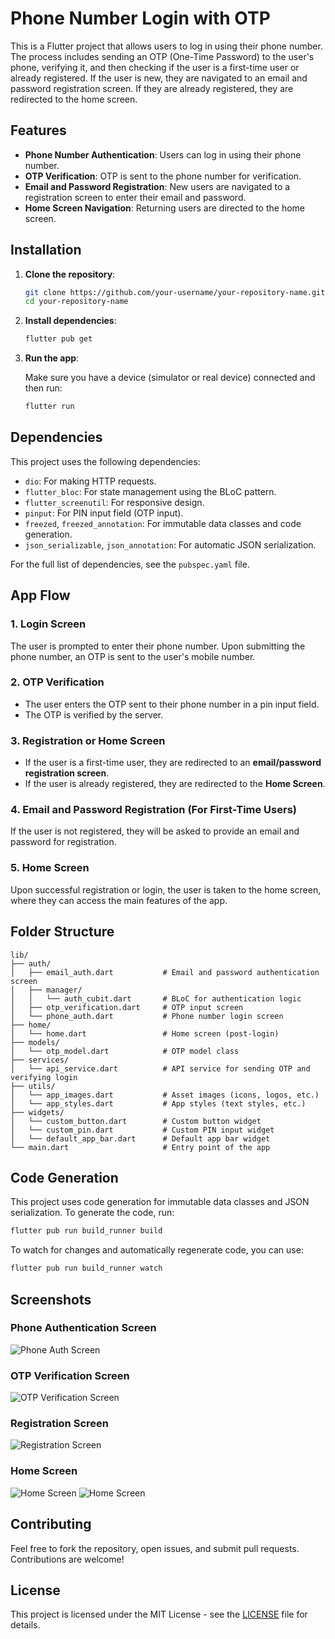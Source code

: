 
# Phone Number Login with OTP

This is a Flutter project that allows users to log in using their phone number. The process includes sending an OTP (One-Time Password) to the user's phone, verifying it, and then checking if the user is a first-time user or already registered. If the user is new, they are navigated to an email and password registration screen. If they are already registered, they are redirected to the home screen.

## Features

- **Phone Number Authentication**: Users can log in using their phone number.
- **OTP Verification**: OTP is sent to the phone number for verification.
- **Email and Password Registration**: New users are navigated to a registration screen to enter their email and password.
- **Home Screen Navigation**: Returning users are directed to the home screen.

## Installation

1. **Clone the repository**:

   ```bash
   git clone https://github.com/your-username/your-repository-name.git
   cd your-repository-name
   ```

2. **Install dependencies**:

   ```bash
   flutter pub get
   ```

3. **Run the app**:

   Make sure you have a device (simulator or real device) connected and then run:

   ```bash
   flutter run
   ```

## Dependencies

This project uses the following dependencies:

- `dio`: For making HTTP requests.
- `flutter_bloc`: For state management using the BLoC pattern.
- `flutter_screenutil`: For responsive design.
- `pinput`: For PIN input field (OTP input).
- `freezed`, `freezed_annotation`: For immutable data classes and code generation.
- `json_serializable`, `json_annotation`: For automatic JSON serialization.

For the full list of dependencies, see the `pubspec.yaml` file.

## App Flow

### 1. **Login Screen**

   The user is prompted to enter their phone number. Upon submitting the phone number, an OTP is sent to the user's mobile number.

### 2. **OTP Verification**

   - The user enters the OTP sent to their phone number in a pin input field.
   - The OTP is verified by the server.

### 3. **Registration or Home Screen**

   - If the user is a first-time user, they are redirected to an **email/password registration screen**.
   - If the user is already registered, they are redirected to the **Home Screen**.

### 4. **Email and Password Registration (For First-Time Users)**

   If the user is not registered, they will be asked to provide an email and password for registration.

### 5. **Home Screen**

   Upon successful registration or login, the user is taken to the home screen, where they can access the main features of the app.

## Folder Structure

```
lib/
├── auth/
│   ├── email_auth.dart           # Email and password authentication screen
│   ├── manager/
│   │   └── auth_cubit.dart       # BLoC for authentication logic
│   ├── otp_verification.dart     # OTP input screen
│   └── phone_auth.dart           # Phone number login screen
├── home/
│   └── home.dart                 # Home screen (post-login)
├── models/
│   └── otp_model.dart            # OTP model class
├── services/
│   └── api_service.dart          # API service for sending OTP and verifying login
├── utils/
│   └── app_images.dart           # Asset images (icons, logos, etc.)
│   └── app_styles.dart           # App styles (text styles, etc.)
├── widgets/
│   └── custom_button.dart        # Custom button widget
│   └── custom_pin.dart           # Custom PIN input widget
│   └── default_app_bar.dart      # Default app bar widget
└── main.dart                     # Entry point of the app
```

## Code Generation

This project uses code generation for immutable data classes and JSON serialization. To generate the code, run:

```bash
flutter pub run build_runner build
```

To watch for changes and automatically regenerate code, you can use:

```bash
flutter pub run build_runner watch
```

## Screenshots

### Phone Authentication Screen

![Phone Auth Screen](screenshots/1.png)

### OTP Verification Screen

![OTP Verification Screen](screenshots/2.png)

### Registration Screen

![Registration Screen](screenshots/3.png)

### Home Screen

![Home Screen](screenshots/4.png)
![Home Screen](screenshots/5.png)

## Contributing

Feel free to fork the repository, open issues, and submit pull requests. Contributions are welcome!

## License

This project is licensed under the MIT License - see the [LICENSE](LICENSE) file for details.
